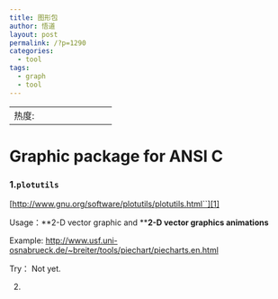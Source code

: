 ```yaml
---
title: 图形包
author: 悟道
layout: post
permalink: /?p=1290
categories:
  - tool
tags:
  - graph
  - tool
---
```

<table>
  <tr cellpadding=0><td>
    热度:
  </td><td cellpadding=0><img src='http://210.75.224.29/wordpress/wp-content/plugins/statpresscn/images/sun.gif' width=10 height=10 border=0 /></td><td cellpadding=0><img src='http://210.75.224.29/wordpress/wp-content/plugins/statpresscn/images/sun_dark.gif' width=10 height=10 border=0 /></td><td cellpadding=0><img src='http://210.75.224.29/wordpress/wp-content/plugins/statpresscn/images/sun_dark.gif' width=10 height=10 border=0 /></td><td cellpadding=0><img src='http://210.75.224.29/wordpress/wp-content/plugins/statpresscn/images/sun_dark.gif' width=10 height=10 border=0 /></td><td cellpadding=0><img src='http://210.75.224.29/wordpress/wp-content/plugins/statpresscn/images/sun_dark.gif' width=10 height=10 border=0 /></td></tr>
</table>

# Graphic package for ANSI C

### 1.`plotutils`

[http://www.gnu.org/software/plotutils/plotutils.html``][1]

Usage：**2-D vector graphic and ****2-D vector graphics animations**

Example: <http://www.usf.uni-osnabrueck.de/~breiter/tools/piechart/piecharts.en.html>

Try： Not yet.

2.

&nbsp;

 [1]: http://www.gnu.org/software/plotutils/plotutils.html
